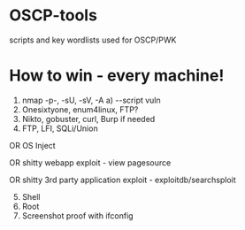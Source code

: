 # OSCP-tools
scripts and key wordlists used for OSCP/PWK

# How to win - every machine!
1. nmap -p-, -sU, -sV, -A
a) --script vuln
2. Onesixtyone, enum4linux,
FTP?
3. Nikto, gobuster, curl,
Burp if needed
4. FTP, LFI, SQLi/Union 

OR 
OS Inject

OR 
shitty webapp exploit - view pagesource

OR 
shitty 3rd party application exploit - exploitdb/searchsploit

5. Shell
6. Root
7. Screenshot proof with ifconfig
